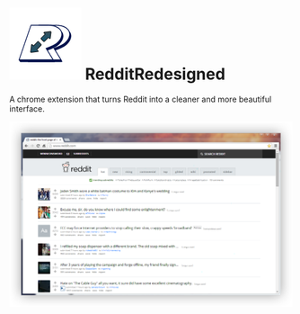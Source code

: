 ![Icon](images/icon_128.png) RedditRedesigned
===
A chrome extension that turns Reddit into a cleaner and more beautiful interface.

![Screenshot 1](images/screen1.png)